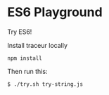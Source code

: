 ES6 Playground
=======================

Try ES6!

Install traceur locally
````
npm install
````
Then run this:

```
$ ./try.sh try-string.js
```

